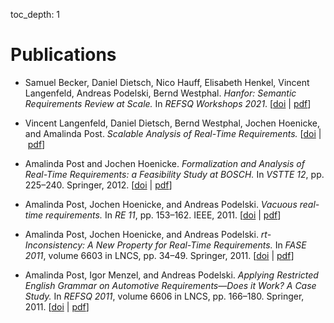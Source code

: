 toc_depth: 1

# Publications

* Samuel Becker, Daniel Dietsch, Nico Hauff, Elisabeth Henkel, Vincent Langenfeld, Andreas Podelski, Bernd Westphal.
  *Hanfor: Semantic Requirements Review at Scale.*
  In *REFSQ Workshops 2021*.
  [<a href="http://ceur-ws.org/Vol-2857/pt3.pdf">doi</a>&nbsp;|&nbsp;<a href="publications/hanfor-semantic-requirements-review-at-scale.pdf">pdf</a>]

* Vincent Langenfeld, Daniel Dietsch, Bernd Westphal, Jochen Hoenicke, and Amalinda Post.
  *Scalable Analysis of Real-Time Requirements.*
  [<a href="http://dx.doi.org/10.1109/RE.2019.00033">doi</a>&nbsp;|&nbsp;<a href="publications/scalable-analysis.pdf">pdf</a>]

* Amalinda Post and Jochen Hoenicke.
  *Formalization and Analysis of Real-Time Requirements: a Feasibility Study at BOSCH.*
  In *VSTTE 12*, pp. 225&ndash;240. Springer, 2012.
  [<a href="http://dx.doi.org/10.1007/978-3-642-27705-4_18">doi</a>&nbsp;|&nbsp;<a href="publications/formalization-analysis-rtrequirements.pdf">pdf</a>]

* Amalinda Post, Jochen Hoenicke, and Andreas Podelski.
  *Vacuous real-time requirements.*
  In *RE 11*, pp. 153&ndash;162. IEEE, 2011.
  [<a href="http://dx.doi.org/10.1109/RE.2011.6051657">doi</a>&nbsp;|&nbsp;<a href="publications/vacuous-consistency.pdf">pdf</a>]
  
* Amalinda Post, Jochen Hoenicke, and Andreas Podelski.
  *rt-Inconsistency: A New Property for Real-Time Requirements.*
  In *FASE 2011*, volume 6603 in LNCS, pp. 34&ndash;49. Springer, 2011.
  [<a href="http://dx.doi.org/10.1007/978-3-642-19811-3_4">doi</a>&nbsp;|&nbsp;<a href="publications/rt-inconsistency.pdf">pdf</a>]
  
* Amalinda Post, Igor Menzel, and Andreas Podelski.
  *Applying Restricted English Grammar on Automotive Requirements—Does it Work? A Case Study.*
  In *REFSQ 2011*, volume 6606 in LNCS, pp. 166&ndash;180. Springer, 2011.
  [<a href="http://dx.doi.org/10.1007/978-3-642-19858-8_17">doi</a>&nbsp;|&nbsp;<a href="publications/applying-restricted-grammar.pdf">pdf</a>]
